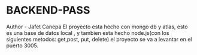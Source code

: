 # BACKEND-PASS

Author - Jafet Canepa
El proyecto esta hecho con mongo db y atlas, esto es una base de datos local , 
y  tambien esta hecho node.js(con los siguientes metodos: get,post, put, delete)
el proyecto se va a levantar en el puerto 3005.
